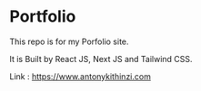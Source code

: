 # Portfolio 

This repo is for my Porfolio site. 

It is Built by React JS, Next JS and Tailwind CSS.

Link : https://www.antonykithinzi.com